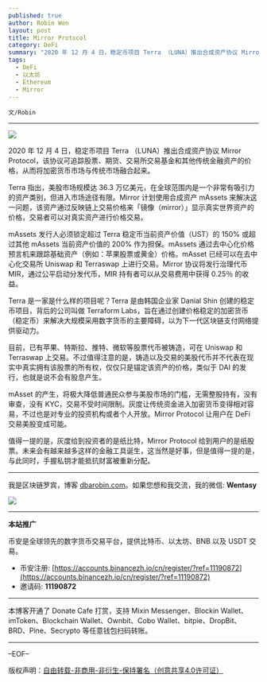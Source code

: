 ```yaml
---
published: true
author: Robin Wen
layout: post
title: Mirror Protocol
category: DeFi
summary: "2020 年 12 月 4 日，稳定币项目 Terra （LUNA）推出合成资产协议 Mirror Protocol，该协议可追踪股票、期货、交易所交易基金和其他传统金融资产的价格，从而将加密货币市场与传统市场融合起来。值得一提的是，灰度给到投资者的是纸比特，Mirror Protocol 给到用户的是纸股票。未来会有越来越多这样的金融工具诞生，这当然是好事，但是值得一提的是，与此同时，手握私钥才能抵抗财富被重新分配。"
tags:
  - DeFi
  - 以太坊
  - Ethereum
  - Mirror
---
```


`文/Robin`

***

![](https://cdn.dbarobin.com/fkgozvn.png)

2020 年 12 月 4 日，稳定币项目 Terra （LUNA）推出合成资产协议 Mirror Protocol，该协议可追踪股票、期货、交易所交易基金和其他传统金融资产的价格，从而将加密货币市场与传统市场融合起来。

Terra 指出，美股市场规模达 36.3 万亿美元，在全球范围内是一个非常有吸引力的资产类别，但进入市场途径有限。Mirror 计划使用合成资产 mAssets 来解决这一问题，该资产通过反映链上交易价格来「镜像（mirror）」显示真实世界资产的价格，交易者可以对真实资产进行价格交易。

mAssets 发行人必须锁定超过 Terra 稳定币当前资产价值（UST）的 150% 或超过其他 mAssets 当前资产价值的 200% 作为担保。mAssets 通过去中心化价格预言机来跟踪基础资产（例如：苹果股票或黄金）价格。mAsset 已经可以在去中心化交易所 Uniswap 和 Terraswap 上进行交易。Mirror 协议将发行治理代币 MIR，通过公平启动分发代币，MIR 持有者可以从交易费用中获得 0.25％ 的收益。

Terra 是一家是什么样的项目呢？Terra 是由韩国企业家 Danial Shin 创建的稳定币项目，背后的公司叫做 Terraform Labs，旨在通过创建价格稳定的加密货币（稳定币）来解决大规模采用数字货币的主要障碍，以为下一代区块链支付网络提供驱动力。

目前，已有苹果、特斯拉、推特、微软等股票代币被铸造，可在 Uniswap 和 Terraswap 上交易。不过值得注意的是，铸造以及交易的美股代币并不代表在现实中真实拥有该股票的所有权，仅仅只是锚定该资产的价格，类似于 DAI 的发行，也就是说不会有股息产生。

mAsset 的产生，将极大降低普通民众参与美股市场的门槛，无需整股持有，没有审查，没有 KYC，交易不受时间限制。灰度让传统资金进入加密货币变得相对容易，不过也是对专业的投资机构或者个人开放。Mirror Protocol 让用户在 DeFi 交易美股变成可能。

值得一提的是，灰度给到投资者的是纸比特，Mirror Protocol 给到用户的是纸股票。未来会有越来越多这样的金融工具诞生，这当然是好事，但是值得一提的是，与此同时，手握私钥才能抵抗财富被重新分配。

***

我是区块链罗宾，博客 [dbarobin.com](https://dbarobin.com/)。如果您想和我交流，我的微信: **Wentasy**

![](https://cdn.dbarobin.com/v4yywe2.png)

***

**本站推广**

币安是全球领先的数字货币交易平台，提供比特币、以太坊、BNB 以及 USDT 交易。

* 币安注册: [https://accounts.binancezh.io/cn/register/?ref=11190872](https://accounts.binancezh.io/cn/register/?ref=11190872)
* 邀请码: **11190872**

***

本博客开通了 Donate Cafe 打赏，支持 Mixin Messenger、Blockin Wallet、imToken、Blockchain Wallet、Ownbit、Cobo Wallet、bitpie、DropBit、BRD、Pine、Secrypto 等任意钱包扫码转账。

<center>
    <div class="--donate-button"
         data-button-id="f8b9df0d-af9a-460d-8258-d3f435445075"
    ></div>
</center>

***

–EOF–

版权声明：[自由转载-非商用-非衍生-保持署名（创意共享4.0许可证）](http://creativecommons.org/licenses/by-nc-nd/4.0/deed.zh)